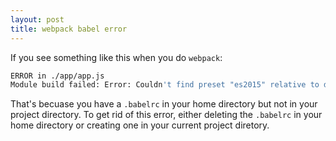 ```yaml
---
layout: post
title: webpack babel error
---
```


If you see something like this when you do `webpack`:

```bash
ERROR in ./app/app.js
Module build failed: Error: Couldn't find preset "es2015" relative to directory "/home/yourname"
```

That's becuase you have a `.babelrc` in your home directory but not in your project directory.  To get rid of this error, either deleting the `.babelrc` in your home directory or creating one in your current project diretory.
